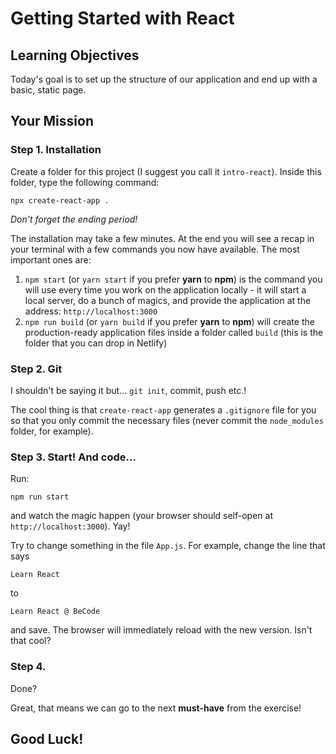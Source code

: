 # Getting Started with React

## Learning Objectives

Today's goal is to set up the structure of our application and end up with a basic, static page.

## Your Mission

### Step 1. Installation

Create a folder for this project (I suggest you call it `intro-react`). Inside this folder, type the following command:

`npx create-react-app .`

_Don't forget the ending period!_

The installation may take a few minutes. At the end you will see a recap in your terminal with a few commands you now have available. The most important ones are:

1. `npm start` (or `yarn start` if you prefer **yarn** to **npm**) is the command you will use every time you work on the application locally - it will start a local server, do a bunch of magics, and provide the application at the address: `http://localhost:3000`
2. `npm run build` (or `yarn build` if you prefer **yarn** to **npm**) will create the production-ready application files inside a folder called `build` (this is the folder that you can drop in Netlify)

### Step 2. Git

I shouldn't be saying it but... `git init`, commit, push etc.!

The cool thing is that `create-react-app` generates a `.gitignore` file for you so that you only commit the necessary files (never commit the `node_modules` folder, for example).

### Step 3. Start! And code...

Run:

`npm run start`

and watch the magic happen (your browser should self-open at `http://localhost:3000`). Yay!

Try to change something in the file `App.js`. For example, change the line that says

`Learn React`

to

`Learn React @ BeCode`

and save. The browser will immediately reload with the new version. Isn't that cool?


### Step 4.

Done?

Great, that means we can go to the next **must-have** from the exercise!

## Good Luck!
